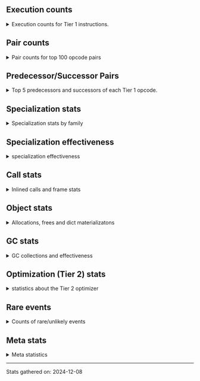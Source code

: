 ## Execution counts

<details>
<summary> Execution counts for Tier 1 instructions. </summary>


The "miss ratio" column shows the percentage of times the instruction
executed that it deoptimized. When this happens, the base unspecialized
instruction is not counted.

<table>
<thead>
<tr>
<th align="left">Name</th>
<th align="right">Base Count</th>
<th align="right">Head Count</th>
<th align="right">Change</th>
</tr>
</thead>
<tbody>
<tr>
<td align="left">FOR_ITER_GEN</td>
<td align="right">9,308,590</td>
<td align="right">83,773</td>
<td align="right">-99.1%</td>
</tr>
<tr>
<td align="left">STORE_FAST_LOAD_FAST</td>
<td align="right">9,449,217</td>
<td align="right">175,661</td>
<td align="right">-98.1%</td>
</tr>
<tr>
<td align="left">CALL_TUPLE_1</td>
<td align="right">853,424</td>
<td align="right">25,516</td>
<td align="right">-97.0%</td>
</tr>
<tr>
<td align="left">JUMP_BACKWARD</td>
<td align="right">23,576,958</td>
<td align="right">803,005</td>
<td align="right">-96.6%</td>
</tr>
<tr>
<td align="left">UNPACK_SEQUENCE_TUPLE</td>
<td align="right">1,714,764</td>
<td align="right">84,554</td>
<td align="right">-95.1%</td>
</tr>
<tr>
<td align="left">FOR_ITER_LIST</td>
<td align="right">9,978,457</td>
<td align="right">619,538</td>
<td align="right">-93.8%</td>
</tr>
<tr>
<td align="left">FOR_ITER</td>
<td align="right">1,880,886</td>
<td align="right">136,540</td>
<td align="right">-92.7%</td>
</tr>
<tr>
<td align="left">BINARY_SUBSCR</td>
<td align="right">900,893</td>
<td align="right">83,859</td>
<td align="right">-90.7%</td>
</tr>
<tr>
<td align="left">DICT_MERGE</td>
<td align="right">925,406</td>
<td align="right">114,144</td>
<td align="right">-87.7%</td>
</tr>
<tr>
<td align="left">BUILD_MAP</td>
<td align="right">1,966,731</td>
<td align="right">321,521</td>
<td align="right">-83.7%</td>
</tr>
<tr>
<td align="left">CONTAINS_OP_DICT</td>
<td align="right">1,023,455</td>
<td align="right">176,905</td>
<td align="right">-82.7%</td>
</tr>
<tr>
<td align="left">TO_BOOL</td>
<td align="right">1,071,562</td>
<td align="right">242,783</td>
<td align="right">-77.3%</td>
</tr>
<tr>
<td align="left">CALL_METHOD_DESCRIPTOR_FAST</td>
<td align="right">1,122,903</td>
<td align="right">270,515</td>
<td align="right">-75.9%</td>
</tr>
<tr>
<td align="left">GET_ITER</td>
<td align="right">2,264,994</td>
<td align="right">579,717</td>
<td align="right">-74.4%</td>
</tr>
<tr>
<td align="left">CALL_METHOD_DESCRIPTOR_O</td>
<td align="right">1,215,092</td>
<td align="right">418,878</td>
<td align="right">-65.5%</td>
</tr>
<tr>
<td align="left">POP_JUMP_IF_NOT_NONE</td>
<td align="right">2,742,395</td>
<td align="right">1,037,140</td>
<td align="right">-62.2%</td>
</tr>
<tr>
<td align="left">CALL_NON_PY_GENERAL</td>
<td align="right">7,331,725</td>
<td align="right">2,913,222</td>
<td align="right">-60.3%</td>
</tr>
<tr>
<td align="left">LOAD_ATTR_METHOD_NO_DICT</td>
<td align="right">5,890,565</td>
<td align="right">2,496,520</td>
<td align="right">-57.6%</td>
</tr>
<tr>
<td align="left">BINARY_OP_MULTIPLY_FLOAT</td>
<td align="right">139,270</td>
<td align="right">62,180</td>
<td align="right">-55.4%</td>
</tr>
<tr>
<td align="left">BINARY_SUBSCR_STR_INT</td>
<td align="right">139,270</td>
<td align="right">62,180</td>
<td align="right">-55.4%</td>
</tr>
<tr>
<td align="left">POP_JUMP_IF_NONE</td>
<td align="right">1,536,648</td>
<td align="right">695,898</td>
<td align="right">-54.7%</td>
</tr>
<tr>
<td align="left">NOP</td>
<td align="right">9,284,036</td>
<td align="right">4,208,442</td>
<td align="right">-54.7%</td>
</tr>
<tr>
<td align="left">STORE_FAST_STORE_FAST</td>
<td align="right">6,006,593</td>
<td align="right">2,738,608</td>
<td align="right">-54.4%</td>
</tr>
<tr>
<td align="left">LOAD_FAST_LOAD_FAST</td>
<td align="right">9,593,042</td>
<td align="right">4,388,792</td>
<td align="right">-54.3%</td>
</tr>
<tr>
<td align="left">BUILD_TUPLE</td>
<td align="right">4,624,593</td>
<td align="right">2,136,947</td>
<td align="right">-53.8%</td>
</tr>
<tr>
<td align="left">BINARY_OP_ADD_INT</td>
<td align="right">1,712,710</td>
<td align="right">909,643</td>
<td align="right">-46.9%</td>
</tr>
<tr>
<td align="left">POP_TOP</td>
<td align="right">21,704,475</td>
<td align="right">11,651,449</td>
<td align="right">-46.3%</td>
</tr>
<tr>
<td align="left">UNPACK_SEQUENCE_TWO_TUPLE</td>
<td align="right">1,821,942</td>
<td align="right">996,173</td>
<td align="right">-45.3%</td>
</tr>
<tr>
<td align="left">COMPARE_OP_STR</td>
<td align="right">1,846,752</td>
<td align="right">1,014,931</td>
<td align="right">-45.0%</td>
</tr>
<tr>
<td align="left">CALL_BUILTIN_O</td>
<td align="right">174,610</td>
<td align="right">97,504</td>
<td align="right">-44.2%</td>
</tr>
<tr>
<td align="left">SWAP</td>
<td align="right">5,725,311</td>
<td align="right">3,206,614</td>
<td align="right">-44.0%</td>
</tr>
<tr>
<td align="left">POP_JUMP_IF_TRUE</td>
<td align="right">2,038,119</td>
<td align="right">1,176,838</td>
<td align="right">-42.3%</td>
</tr>
<tr>
<td align="left">LOAD_ATTR_MODULE</td>
<td align="right">2,221,483</td>
<td align="right">1,311,389</td>
<td align="right">-41.0%</td>
</tr>
<tr>
<td align="left">PUSH_NULL</td>
<td align="right">8,803,449</td>
<td align="right">5,324,993</td>
<td align="right">-39.5%</td>
</tr>
<tr>
<td align="left">RESUME_CHECK</td>
<td align="right">30,788,006</td>
<td align="right">18,639,971</td>
<td align="right">-39.5%</td>
</tr>
<tr>
<td align="left">LOAD_SPECIAL</td>
<td align="right">4,261,980</td>
<td align="right">2,595,356</td>
<td align="right">-39.1%</td>
</tr>
<tr>
<td align="left">LOAD_ATTR_INSTANCE_VALUE</td>
<td align="right">22,060,571</td>
<td align="right">13,615,872</td>
<td align="right">-38.3%</td>
</tr>
<tr>
<td align="left">LIST_APPEND</td>
<td align="right">231,240</td>
<td align="right">143,569</td>
<td align="right">-37.9%</td>
</tr>
<tr>
<td align="left">CALL_PY_EXACT_ARGS</td>
<td align="right">6,133,762</td>
<td align="right">4,210,385</td>
<td align="right">-31.4%</td>
</tr>
<tr>
<td align="left">LOAD_FAST</td>
<td align="right">67,188,699</td>
<td align="right">47,358,888</td>
<td align="right">-29.5%</td>
</tr>
<tr>
<td align="left">LOAD_ATTR_METHOD_WITH_VALUES</td>
<td align="right">3,487,626</td>
<td align="right">2,474,177</td>
<td align="right">-29.1%</td>
</tr>
<tr>
<td align="left">LOAD_SMALL_INT</td>
<td align="right">3,110,574</td>
<td align="right">2,237,532</td>
<td align="right">-28.1%</td>
</tr>
<tr>
<td align="left">STORE_ATTR_INSTANCE_VALUE</td>
<td align="right">3,261,509</td>
<td align="right">2,386,616</td>
<td align="right">-26.8%</td>
</tr>
<tr>
<td align="left">LOAD_GLOBAL_MODULE</td>
<td align="right">8,250,254</td>
<td align="right">6,156,856</td>
<td align="right">-25.4%</td>
</tr>
<tr>
<td align="left">CALL_ISINSTANCE</td>
<td align="right">223,321</td>
<td align="right">168,927</td>
<td align="right">-24.4%</td>
</tr>
<tr>
<td align="left">LOAD_GLOBAL_BUILTIN</td>
<td align="right">4,540,658</td>
<td align="right">3,507,684</td>
<td align="right">-22.7%</td>
</tr>
<tr>
<td align="left">TO_BOOL_INT</td>
<td align="right">820,109</td>
<td align="right">634,885</td>
<td align="right">-22.6%</td>
</tr>
<tr>
<td align="left">POP_JUMP_IF_FALSE</td>
<td align="right">8,912,705</td>
<td align="right">6,921,594</td>
<td align="right">-22.3%</td>
</tr>
<tr>
<td align="left">UNARY_INVERT</td>
<td align="right">283,792</td>
<td align="right">223,395</td>
<td align="right">-21.3%</td>
</tr>
<tr>
<td align="left">LOAD_SUPER_ATTR_METHOD</td>
<td align="right">324,861</td>
<td align="right">256,172</td>
<td align="right">-21.1%</td>
</tr>
<tr>
<td align="left">STORE_FAST</td>
<td align="right">25,782,620</td>
<td align="right">20,524,387</td>
<td align="right">-20.4%</td>
</tr>
<tr>
<td align="left">JUMP_BACKWARD_NO_INTERRUPT</td>
<td align="right">14,022</td>
<td align="right">16,805</td>
<td align="right">19.8%</td>
</tr>
<tr>
<td align="left">BINARY_OP</td>
<td align="right">1,250,061</td>
<td align="right">1,021,847</td>
<td align="right">-18.3%</td>
</tr>
<tr>
<td align="left">COPY_FREE_VARS</td>
<td align="right">381,144</td>
<td align="right">312,342</td>
<td align="right">-18.1%</td>
</tr>
<tr>
<td align="left">COPY</td>
<td align="right">9,521,159</td>
<td align="right">7,808,076</td>
<td align="right">-18.0%</td>
</tr>
<tr>
<td align="left">BINARY_OP_SUBTRACT_FLOAT</td>
<td align="right">67,613</td>
<td align="right">56,317</td>
<td align="right">-16.7%</td>
</tr>
<tr>
<td align="left">LOAD_DEREF</td>
<td align="right">456,725</td>
<td align="right">387,918</td>
<td align="right">-15.1%</td>
</tr>
<tr>
<td align="left">LIST_EXTEND</td>
<td align="right">56,010</td>
<td align="right">48,446</td>
<td align="right">-13.5%</td>
</tr>
<tr>
<td align="left">TO_BOOL_LIST</td>
<td align="right">176,714</td>
<td align="right">154,878</td>
<td align="right">-12.4%</td>
</tr>
<tr>
<td align="left">LOAD_ATTR_NONDESCRIPTOR_WITH_VALUES</td>
<td align="right">335,998</td>
<td align="right">294,727</td>
<td align="right">-12.3%</td>
</tr>
<tr>
<td align="left">BINARY_OP_ADD_FLOAT</td>
<td align="right">85,448</td>
<td align="right">75,968</td>
<td align="right">-11.1%</td>
</tr>
<tr>
<td align="left">BINARY_SUBSCR_LIST_INT</td>
<td align="right">72,644</td>
<td align="right">65,080</td>
<td align="right">-10.4%</td>
</tr>
<tr>
<td align="left">JUMP_FORWARD</td>
<td align="right">429,393</td>
<td align="right">385,425</td>
<td align="right">-10.2%</td>
</tr>
<tr>
<td align="left">BUILD_LIST</td>
<td align="right">356,705</td>
<td align="right">321,273</td>
<td align="right">-9.9%</td>
</tr>
<tr>
<td align="left">CHECK_EXC_MATCH</td>
<td align="right">30,803</td>
<td align="right">33,585</td>
<td align="right">9.0%</td>
</tr>
<tr>
<td align="left">COMPARE_OP</td>
<td align="right">142,101</td>
<td align="right">131,318</td>
<td align="right">-7.6%</td>
</tr>
<tr>
<td align="left">POP_EXCEPT</td>
<td align="right">39,250</td>
<td align="right">42,031</td>
<td align="right">7.1%</td>
</tr>
<tr>
<td align="left">PUSH_EXC_INFO</td>
<td align="right">39,250</td>
<td align="right">42,031</td>
<td align="right">7.1%</td>
</tr>
<tr>
<td align="left">FOR_ITER_RANGE</td>
<td align="right">160,501</td>
<td align="right">149,149</td>
<td align="right">-7.1%</td>
</tr>
<tr>
<td align="left">LOAD_ATTR_PROPERTY</td>
<td align="right">216,448</td>
<td align="right">201,301</td>
<td align="right">-7.0%</td>
</tr>
<tr>
<td align="left">LOAD_CONST_IMMORTAL</td>
<td align="right">14,655,710</td>
<td align="right">13,664,494</td>
<td align="right">-6.8%</td>
</tr>
<tr>
<td align="left">LOAD_FAST_AND_CLEAR</td>
<td align="right">150,540</td>
<td align="right">140,727</td>
<td align="right">-6.5%</td>
</tr>
<tr>
<td align="left">IMPORT_FROM</td>
<td align="right">118,136</td>
<td align="right">110,584</td>
<td align="right">-6.4%</td>
</tr>
<tr>
<td align="left">IMPORT_NAME</td>
<td align="right">118,715</td>
<td align="right">111,159</td>
<td align="right">-6.4%</td>
</tr>
<tr>
<td align="left">CALL_KW_PY</td>
<td align="right">88,411</td>
<td align="right">84,613</td>
<td align="right">-4.3%</td>
</tr>
<tr>
<td align="left">CALL_LIST_APPEND</td>
<td align="right">70,528</td>
<td align="right">67,505</td>
<td align="right">-4.3%</td>
</tr>
<tr>
<td align="left">LOAD_ATTR</td>
<td align="right">3,645,294</td>
<td align="right">3,490,331</td>
<td align="right">-4.3%</td>
</tr>
<tr>
<td align="left">UNARY_NOT</td>
<td align="right">77,518</td>
<td align="right">74,507</td>
<td align="right">-3.9%</td>
</tr>
<tr>
<td align="left">TO_BOOL_BOOL</td>
<td align="right">2,783,123</td>
<td align="right">2,693,997</td>
<td align="right">-3.2%</td>
</tr>
<tr>
<td align="left">CALL_BOUND_METHOD_GENERAL</td>
<td align="right">99,652</td>
<td align="right">96,527</td>
<td align="right">-3.1%</td>
</tr>
<tr>
<td align="left">STORE_SUBSCR_DICT</td>
<td align="right">1,144,970</td>
<td align="right">1,109,827</td>
<td align="right">-3.1%</td>
</tr>
<tr>
<td align="left">CALL_PY_GENERAL</td>
<td align="right">2,768,379</td>
<td align="right">2,690,534</td>
<td align="right">-2.8%</td>
</tr>
<tr>
<td align="left">RESUME</td>
<td align="right">438</td>
<td align="right">447</td>
<td align="right">2.1%</td>
</tr>
<tr>
<td align="left">CALL_BUILTIN_CLASS</td>
<td align="right">1,091,756</td>
<td align="right">1,070,608</td>
<td align="right">-1.9%</td>
</tr>
<tr>
<td align="left">BINARY_OP_SUBTRACT_INT</td>
<td align="right">207,733</td>
<td align="right">211,704</td>
<td align="right">1.9%</td>
</tr>
<tr>
<td align="left">TO_BOOL_ALWAYS_TRUE</td>
<td align="right">747</td>
<td align="right">761</td>
<td align="right">1.9%</td>
</tr>
<tr>
<td align="left">RETURN_VALUE</td>
<td align="right">20,753,928</td>
<td align="right">20,383,816</td>
<td align="right">-1.8%</td>
</tr>
<tr>
<td align="left">COMPARE_OP_INT</td>
<td align="right">2,676,115</td>
<td align="right">2,631,715</td>
<td align="right">-1.7%</td>
</tr>
<tr>
<td align="left">LOAD_ATTR_METHOD_LAZY_DICT</td>
<td align="right">191,717</td>
<td align="right">194,258</td>
<td align="right">1.3%</td>
</tr>
<tr>
<td align="left">CALL</td>
<td align="right">3,127</td>
<td align="right">3,167</td>
<td align="right">1.3%</td>
</tr>
<tr>
<td align="left">LOAD_GLOBAL</td>
<td align="right">1,680</td>
<td align="right">1,701</td>
<td align="right">1.2%</td>
</tr>
<tr>
<td align="left">CALL_BUILTIN_FAST</td>
<td align="right">724,804</td>
<td align="right">715,897</td>
<td align="right">-1.2%</td>
</tr>
<tr>
<td align="left">LOAD_FAST_CHECK</td>
<td align="right">936,733</td>
<td align="right">926,103</td>
<td align="right">-1.1%</td>
</tr>
<tr>
<td align="left">LOAD_CONST</td>
<td align="right">1,024,388</td>
<td align="right">1,013,256</td>
<td align="right">-1.1%</td>
</tr>
<tr>
<td align="left">CALL_LEN</td>
<td align="right">342,153</td>
<td align="right">339,394</td>
<td align="right">-0.8%</td>
</tr>
<tr>
<td align="left">DELETE_FAST</td>
<td align="right">256</td>
<td align="right">254</td>
<td align="right">-0.8%</td>
</tr>
<tr>
<td align="left">EXTENDED_ARG</td>
<td align="right">257</td>
<td align="right">255</td>
<td align="right">-0.8%</td>
</tr>
<tr>
<td align="left">CALL_TYPE_1</td>
<td align="right">282</td>
<td align="right">280</td>
<td align="right">-0.7%</td>
</tr>
<tr>
<td align="left">CONTAINS_OP</td>
<td align="right">579</td>
<td align="right">575</td>
<td align="right">-0.7%</td>
</tr>
<tr>
<td align="left">CONTAINS_OP_SET</td>
<td align="right">671</td>
<td align="right">667</td>
<td align="right">-0.6%</td>
</tr>
<tr>
<td align="left">INTERPRETER_EXIT</td>
<td align="right">11,145,516</td>
<td align="right">11,083,206</td>
<td align="right">-0.6%</td>
</tr>
<tr>
<td align="left">BINARY_OP_ADD_UNICODE</td>
<td align="right">778</td>
<td align="right">774</td>
<td align="right">-0.5%</td>
</tr>
<tr>
<td align="left">CALL_BOUND_METHOD_EXACT_ARGS</td>
<td align="right">70,135</td>
<td align="right">69,913</td>
<td align="right">-0.3%</td>
</tr>
<tr>
<td align="left">CALL_METHOD_DESCRIPTOR_NOARGS</td>
<td align="right">1,313,830</td>
<td align="right">1,309,812</td>
<td align="right">-0.3%</td>
</tr>
<tr>
<td align="left">LOAD_SUPER_ATTR_ATTR</td>
<td align="right">47,608</td>
<td align="right">47,496</td>
<td align="right">-0.2%</td>
</tr>
<tr>
<td align="left">LOAD_ATTR_SLOT</td>
<td align="right">20,270</td>
<td align="right">20,244</td>
<td align="right">-0.1%</td>
</tr>
<tr>
<td align="left">STORE_ATTR_SLOT</td>
<td align="right">19,726</td>
<td align="right">19,702</td>
<td align="right">-0.1%</td>
</tr>
<tr>
<td align="left">CALL_BUILTIN_FAST_WITH_KEYWORDS</td>
<td align="right">1,855,357</td>
<td align="right">1,857,330</td>
<td align="right">0.1%</td>
</tr>
<tr>
<td align="left">STORE_ATTR</td>
<td align="right">160,617</td>
<td align="right">160,478</td>
<td align="right">-0.1%</td>
</tr>
<tr>
<td align="left">BINARY_SLICE</td>
<td align="right">27,711</td>
<td align="right">27,690</td>
<td align="right">-0.1%</td>
</tr>
<tr>
<td align="left">BINARY_SUBSCR_TUPLE_INT</td>
<td align="right">87,792</td>
<td align="right">87,758</td>
<td align="right">-0.0%</td>
</tr>
<tr>
<td align="left">CONVERT_VALUE</td>
<td align="right">34,812</td>
<td align="right">34,800</td>
<td align="right">-0.0%</td>
</tr>
<tr>
<td align="left">FOR_ITER_TUPLE</td>
<td align="right">35,138</td>
<td align="right">35,128</td>
<td align="right">-0.0%</td>
</tr>
<tr>
<td align="left">TO_BOOL_STR</td>
<td align="right">43,442</td>
<td align="right">43,431</td>
<td align="right">-0.0%</td>
</tr>
<tr>
<td align="left">CALL_KW_NON_PY</td>
<td align="right">154,744</td>
<td align="right">154,705</td>
<td align="right">-0.0%</td>
</tr>
<tr>
<td align="left">CALL_METHOD_DESCRIPTOR_FAST_WITH_KEYWORDS</td>
<td align="right">102,896</td>
<td align="right">102,872</td>
<td align="right">-0.0%</td>
</tr>
<tr>
<td align="left">LOAD_ATTR_CLASS</td>
<td align="right">76,916</td>
<td align="right">76,900</td>
<td align="right">-0.0%</td>
</tr>
<tr>
<td align="left">EXIT_INIT_CHECK</td>
<td align="right">111,159</td>
<td align="right">111,136</td>
<td align="right">-0.0%</td>
</tr>
<tr>
<td align="left">CALL_ALLOC_AND_ENTER_INIT</td>
<td align="right">111,163</td>
<td align="right">111,140</td>
<td align="right">-0.0%</td>
</tr>
<tr>
<td align="left">FORMAT_SIMPLE</td>
<td align="right">76,809</td>
<td align="right">76,794</td>
<td align="right">-0.0%</td>
</tr>
<tr>
<td align="left">RETURN_GENERATOR</td>
<td align="right">25,639</td>
<td align="right">25,634</td>
<td align="right">-0.0%</td>
</tr>
<tr>
<td align="left">IS_OP</td>
<td align="right">67,916</td>
<td align="right">67,929</td>
<td align="right">0.0%</td>
</tr>
<tr>
<td align="left">BUILD_STRING</td>
<td align="right">59,393</td>
<td align="right">59,384</td>
<td align="right">-0.0%</td>
</tr>
<tr>
<td align="left">MAKE_FUNCTION</td>
<td align="right">85,276</td>
<td align="right">85,264</td>
<td align="right">-0.0%</td>
</tr>
<tr>
<td align="left">STORE_SUBSCR</td>
<td align="right">42,725</td>
<td align="right">42,719</td>
<td align="right">-0.0%</td>
</tr>
<tr>
<td align="left">BINARY_SUBSCR_DICT</td>
<td align="right">169,333</td>
<td align="right">169,311</td>
<td align="right">-0.0%</td>
</tr>
<tr>
<td align="left">YIELD_VALUE</td>
<td align="right">10,137,210</td>
<td align="right">10,136,008</td>
<td align="right">-0.0%</td>
</tr>
<tr>
<td align="left">END_FOR</td>
<td align="right">16,894</td>
<td align="right">16,892</td>
<td align="right">-0.0%</td>
</tr>
<tr>
<td align="left">WITH_EXCEPT_START</td>
<td align="right">8,447</td>
<td align="right">8,446</td>
<td align="right">-0.0%</td>
</tr>
<tr>
<td align="left">RERAISE</td>
<td align="right">25,344</td>
<td align="right">25,341</td>
<td align="right">-0.0%</td>
</tr>
<tr>
<td align="left">RAISE_VARARGS</td>
<td align="right">8,451</td>
<td align="right">8,450</td>
<td align="right">-0.0%</td>
</tr>
<tr>
<td align="left">CALL_STR_1</td>
<td align="right">16,939</td>
<td align="right">16,937</td>
<td align="right">-0.0%</td>
</tr>
<tr>
<td align="left">CALL_FUNCTION_EX</td>
<td align="right">3,636,897</td>
<td align="right">3,637,324</td>
<td align="right">0.0%</td>
</tr>
<tr>
<td align="left">TO_BOOL_NONE</td>
<td align="right">382,066</td>
<td align="right">382,032</td>
<td align="right">-0.0%</td>
</tr>
<tr>
<td align="left">DELETE_SUBSCR</td>
<td align="right">135,169</td>
<td align="right">135,157</td>
<td align="right">-0.0%</td>
</tr>
<tr>
<td align="left">BINARY_OP_INPLACE_ADD_UNICODE</td>
<td align="right">41,980</td>
<td align="right">41,977</td>
<td align="right">-0.0%</td>
</tr>
<tr>
<td align="left">STORE_DEREF</td>
<td align="right">210,072</td>
<td align="right">210,057</td>
<td align="right">-0.0%</td>
</tr>
<tr>
<td align="left">MAKE_CELL</td>
<td align="right">210,104</td>
<td align="right">210,089</td>
<td align="right">-0.0%</td>
</tr>
<tr>
<td align="left">DELETE_ATTR</td>
<td align="right">126,699</td>
<td align="right">126,690</td>
<td align="right">-0.0%</td>
</tr>
<tr>
<td align="left">SET_FUNCTION_ATTRIBUTE</td>
<td align="right">58,877</td>
<td align="right">58,874</td>
<td align="right">-0.0%</td>
</tr>
<tr>
<td align="left">STORE_NAME</td>
<td align="right">806</td>
<td align="right">806</td>
<td align="right">0.0%</td>
</tr>
<tr>
<td align="left">LOAD_NAME</td>
<td align="right">267</td>
<td align="right">267</td>
<td align="right">0.0%</td>
</tr>
<tr>
<td align="left">UNPACK_SEQUENCE</td>
<td align="right">109</td>
<td align="right">109</td>
<td align="right">0.0%</td>
</tr>
<tr>
<td align="left">CALL_KW</td>
<td align="right">83</td>
<td align="right">83</td>
<td align="right">0.0%</td>
</tr>
<tr>
<td align="left">LOAD_BUILD_CLASS</td>
<td align="right">42</td>
<td align="right">42</td>
<td align="right">0.0%</td>
</tr>
<tr>
<td align="left">LOAD_LOCALS</td>
<td align="right">38</td>
<td align="right">38</td>
<td align="right">0.0%</td>
</tr>
<tr>
<td align="left">COMPARE_OP_FLOAT</td>
<td align="right">29</td>
<td align="right">29</td>
<td align="right">0.0%</td>
</tr>
<tr>
<td align="left">LOAD_SUPER_ATTR</td>
<td align="right">28</td>
<td align="right">28</td>
<td align="right">0.0%</td>
</tr>
<tr>
<td align="left">CALL_INTRINSIC_1</td>
<td align="right">16</td>
<td align="right">16</td>
<td align="right">0.0%</td>
</tr>
<tr>
<td align="left">LOAD_ATTR_CLASS_WITH_METACLASS_CHECK</td>
<td align="right">12</td>
<td align="right">12</td>
<td align="right">0.0%</td>
</tr>
<tr>
<td align="left">DELETE_NAME</td>
<td align="right">6</td>
<td align="right">6</td>
<td align="right">0.0%</td>
</tr>
<tr>
<td align="left">STORE_GLOBAL</td>
<td align="right">4</td>
<td align="right">4</td>
<td align="right">0.0%</td>
</tr>
<tr>
<td align="left">BINARY_SUBSCR_GETITEM</td>
<td align="right">3</td>
<td align="right">3</td>
<td align="right">0.0%</td>
</tr>
<tr>
<td align="left">BUILD_SET</td>
<td align="right">2</td>
<td align="right">2</td>
<td align="right">0.0%</td>
</tr>
<tr>
<td align="left">MAP_ADD</td>
<td align="right">1</td>
<td align="right">1</td>
<td align="right">0.0%</td>
</tr>
<tr>
<td align="left">ENTER_EXECUTOR</td>
<td align="right"></td>
<td align="right">12,817,544</td>
<td align="right"></td>
</tr>
</tbody>
</table>


</details>

## Pair counts

<details>
<summary> Pair counts for top 100 opcode pairs </summary>


Pairs of specialized operations that deoptimize and are then followed by
the corresponding unspecialized instruction are not counted as pairs.

Not included in comparative output.


</details>

## Predecessor/Successor Pairs

<details>
<summary> Top 5 predecessors and successors of each Tier 1 opcode. </summary>


This does not include the unspecialized instructions that occur after a
specialized instruction deoptimizes.

Not included in comparative output.


</details>

## Specialization stats

<details>
<summary> Specialization stats by family </summary>

### BINARY_OP

<details>
<summary> specialization stats for BINARY_OP family </summary>

<table>
<thead>
<tr>
<th align="left">Kind</th>
<th align="right">Base Count</th>
<th align="right">Base Ratio</th>
<th align="right">Head Count</th>
<th align="right">Head Ratio</th>
<th align="right">Change</th>
</tr>
</thead>
<tbody>
<tr>
<td align="left">
hit
<details>
<summary>ⓘ</summary>

Specialized instructions that complete.
</details>
</td>
<td align="right">2,220,495</td>
<td align="right">63.3%</td>
<td align="right">1,330,325</td>
<td align="right">55.9%</td>
<td align="right">-40.1%</td>
</tr>
<tr>
<td align="left">
miss
<details>
<summary>ⓘ</summary>

Specialized instructions that deopt.
</details>
</td>
<td align="right">35,037</td>
<td align="right">1.0%</td>
<td align="right">28,238</td>
<td align="right">1.2%</td>
<td align="right">-19.4%</td>
</tr>
<tr>
<td align="left">
deferred
<details>
<summary>ⓘ</summary>

Lists the number of "deferred" (i.e. not specialized) instructions executed.
</details>
</td>
<td align="right">1,246,548</td>
<td align="right">35.6%</td>
<td align="right">1,018,756</td>
<td align="right">42.8%</td>
<td align="right">-18.3%</td>
</tr>
</tbody>
</table>

<table>
<thead>
<tr>
<th align="left">Success</th>
<th align="right">Base Count</th>
<th align="right">Base Ratio</th>
<th align="right">Head Count</th>
<th align="right">Head Ratio</th>
<th align="right">Change</th>
</tr>
</thead>
<tbody>
<tr>
<td align="left">Success</td>
<td align="right">739</td>
<td align="right">17.7%</td>
<td align="right">614</td>
<td align="right">16.9%</td>
<td align="right">-16.9%</td>
</tr>
<tr>
<td align="left">Failure</td>
<td align="right">3,435</td>
<td align="right">82.3%</td>
<td align="right">3,011</td>
<td align="right">83.1%</td>
<td align="right">-12.3%</td>
</tr>
</tbody>
</table>

<table>
<thead>
<tr>
<th align="left">Failure kind</th>
<th align="right">Base Count</th>
<th align="right">Base Ratio</th>
<th align="right">Head Count</th>
<th align="right">Head Ratio</th>
<th align="right">Change</th>
</tr>
</thead>
<tbody>
<tr>
<td align="left">add different types</td>
<td align="right">1,984</td>
<td align="right">57.8%</td>
<td align="right">1,616</td>
<td align="right">53.7%</td>
<td align="right">-18.5%</td>
</tr>
<tr>
<td align="left">or</td>
<td align="right">311</td>
<td align="right">9.1%</td>
<td align="right">288</td>
<td align="right">9.6%</td>
<td align="right">-7.4%</td>
</tr>
<tr>
<td align="left">and int</td>
<td align="right">600</td>
<td align="right">17.5%</td>
<td align="right">568</td>
<td align="right">18.9%</td>
<td align="right">-5.3%</td>
</tr>
<tr>
<td align="left">remainder</td>
<td align="right">353</td>
<td align="right">10.3%</td>
<td align="right">352</td>
<td align="right">11.7%</td>
<td align="right">-0.3%</td>
</tr>
<tr>
<td align="left">add other</td>
<td align="right">173</td>
<td align="right">5.0%</td>
<td align="right">173</td>
<td align="right">5.7%</td>
<td align="right">0.0%</td>
</tr>
<tr>
<td align="left">xor</td>
<td align="right">14</td>
<td align="right">0.4%</td>
<td align="right">14</td>
<td align="right">0.5%</td>
<td align="right">0.0%</td>
</tr>
</tbody>
</table>


</details>

### BINARY_SLICE

<details>
<summary> specialization stats for BINARY_SLICE family </summary>

<table>
<thead>
<tr>
<th align="left">Kind</th>
<th align="right">Base Count</th>
<th align="right">Base Ratio</th>
<th align="right">Head Count</th>
<th align="right">Head Ratio</th>
<th align="right">Change</th>
</tr>
</thead>
<tbody>
<tr>
<td align="left">
deferred
<details>
<summary>ⓘ</summary>

Lists the number of "deferred" (i.e. not specialized) instructions executed.
</details>
</td>
<td align="right">27,711</td>
<td align="right">100.0%</td>
<td align="right">27,690</td>
<td align="right">100.0%</td>
<td align="right">-0.1%</td>
</tr>
</tbody>
</table>


</details>

### BINARY_SUBSCR

<details>
<summary> specialization stats for BINARY_SUBSCR family </summary>

<table>
<thead>
<tr>
<th align="left">Kind</th>
<th align="right">Base Count</th>
<th align="right">Base Ratio</th>
<th align="right">Head Count</th>
<th align="right">Head Ratio</th>
<th align="right">Change</th>
</tr>
</thead>
<tbody>
<tr>
<td align="left">
deferred
<details>
<summary>ⓘ</summary>

Lists the number of "deferred" (i.e. not specialized) instructions executed.
</details>
</td>
<td align="right">900,489</td>
<td align="right">65.7%</td>
<td align="right">83,645</td>
<td align="right">17.9%</td>
<td align="right">-90.7%</td>
</tr>
<tr>
<td align="left">
hit
<details>
<summary>ⓘ</summary>

Specialized instructions that complete.
</details>
</td>
<td align="right">469,042</td>
<td align="right">34.2%</td>
<td align="right">384,332</td>
<td align="right">82.1%</td>
<td align="right">-18.1%</td>
</tr>
</tbody>
</table>

<table>
<thead>
<tr>
<th align="left">Success</th>
<th align="right">Base Count</th>
<th align="right">Base Ratio</th>
<th align="right">Head Count</th>
<th align="right">Head Ratio</th>
<th align="right">Change</th>
</tr>
</thead>
<tbody>
<tr>
<td align="left">Failure</td>
<td align="right">346</td>
<td align="right">85.6%</td>
<td align="right">156</td>
<td align="right">72.9%</td>
<td align="right">-54.9%</td>
</tr>
<tr>
<td align="left">Success</td>
<td align="right">58</td>
<td align="right">14.4%</td>
<td align="right">58</td>
<td align="right">27.1%</td>
<td align="right">0.0%</td>
</tr>
</tbody>
</table>

<table>
<thead>
<tr>
<th align="left">Failure kind</th>
<th align="right">Base Count</th>
<th align="right">Base Ratio</th>
<th align="right">Head Count</th>
<th align="right">Head Ratio</th>
<th align="right">Change</th>
</tr>
</thead>
<tbody>
<tr>
<td align="left">buffer int</td>
<td align="right">345</td>
<td align="right">99.7%</td>
<td align="right">155</td>
<td align="right">99.4%</td>
<td align="right">-55.1%</td>
</tr>
<tr>
<td align="left">list slice</td>
<td align="right">1</td>
<td align="right">0.3%</td>
<td align="right">1</td>
<td align="right">0.6%</td>
<td align="right">0.0%</td>
</tr>
</tbody>
</table>


</details>

### CALL

<details>
<summary> specialization stats for CALL family </summary>

<table>
<thead>
<tr>
<th align="left">Kind</th>
<th align="right">Base Count</th>
<th align="right">Base Ratio</th>
<th align="right">Head Count</th>
<th align="right">Head Ratio</th>
<th align="right">Change</th>
</tr>
</thead>
<tbody>
<tr>
<td align="left">
hit
<details>
<summary>ⓘ</summary>

Specialized instructions that complete.
</details>
</td>
<td align="right">15,491,655</td>
<td align="right">100.0%</td>
<td align="right">10,921,901</td>
<td align="right">100.0%</td>
<td align="right">-29.5%</td>
</tr>
<tr>
<td align="left">
deferred
<details>
<summary>ⓘ</summary>

Lists the number of "deferred" (i.e. not specialized) instructions executed.
</details>
</td>
<td align="right">1,599</td>
<td align="right">0.0%</td>
<td align="right">1,629</td>
<td align="right">0.0%</td>
<td align="right">1.9%</td>
</tr>
<tr>
<td align="left">
miss
<details>
<summary>ⓘ</summary>

Specialized instructions that deopt.
</details>
</td>
<td align="right">1,435</td>
<td align="right">0.0%</td>
<td align="right">1,425</td>
<td align="right">0.0%</td>
<td align="right">-0.7%</td>
</tr>
</tbody>
</table>

<table>
<thead>
<tr>
<th align="left">Success</th>
<th align="right">Base Count</th>
<th align="right">Base Ratio</th>
<th align="right">Head Count</th>
<th align="right">Head Ratio</th>
<th align="right">Change</th>
</tr>
</thead>
<tbody>
<tr>
<td align="left">Success</td>
<td align="right">1,525</td>
<td align="right">97.2%</td>
<td align="right">1,535</td>
<td align="right">97.2%</td>
<td align="right">0.7%</td>
</tr>
<tr>
<td align="left">Failure</td>
<td align="right">44</td>
<td align="right">2.8%</td>
<td align="right">44</td>
<td align="right">2.8%</td>
<td align="right">0.0%</td>
</tr>
</tbody>
</table>

<table>
<thead>
<tr>
<th align="left">Failure kind</th>
<th align="right">Base Count</th>
<th align="right">Base Ratio</th>
<th align="right">Head Count</th>
<th align="right">Head Ratio</th>
<th align="right">Change</th>
</tr>
</thead>
<tbody>
<tr>
<td align="left">out of versions</td>
<td align="right">44</td>
<td align="right">100.0%</td>
<td align="right">44</td>
<td align="right">100.0%</td>
<td align="right">0.0%</td>
</tr>
<tr>
<td align="left">init not inline values</td>
<td align="right">44</td>
<td align="right">100.0%</td>
<td align="right">44</td>
<td align="right">100.0%</td>
<td align="right">0.0%</td>
</tr>
</tbody>
</table>


</details>

### CALL_KW

<details>
<summary> specialization stats for CALL_KW family </summary>

<table>
<thead>
<tr>
<th align="left">Kind</th>
<th align="right">Base Count</th>
<th align="right">Base Ratio</th>
<th align="right">Head Count</th>
<th align="right">Head Ratio</th>
<th align="right">Change</th>
</tr>
</thead>
<tbody>
<tr>
<td align="left">
deferred
<details>
<summary>ⓘ</summary>

Lists the number of "deferred" (i.e. not specialized) instructions executed.
</details>
</td>
<td align="right">43</td>
<td align="right">51.8%</td>
<td align="right">43</td>
<td align="right">51.8%</td>
<td align="right">0.0%</td>
</tr>
</tbody>
</table>


</details>

### COMPARE_OP

<details>
<summary> specialization stats for COMPARE_OP family </summary>

<table>
<thead>
<tr>
<th align="left">Kind</th>
<th align="right">Base Count</th>
<th align="right">Base Ratio</th>
<th align="right">Head Count</th>
<th align="right">Head Ratio</th>
<th align="right">Change</th>
</tr>
</thead>
<tbody>
<tr>
<td align="left">
hit
<details>
<summary>ⓘ</summary>

Specialized instructions that complete.
</details>
</td>
<td align="right">4,494,538</td>
<td align="right">96.3%</td>
<td align="right">3,622,075</td>
<td align="right">95.9%</td>
<td align="right">-19.4%</td>
</tr>
<tr>
<td align="left">
miss
<details>
<summary>ⓘ</summary>

Specialized instructions that deopt.
</details>
</td>
<td align="right">28,358</td>
<td align="right">0.6%</td>
<td align="right">24,600</td>
<td align="right">0.7%</td>
<td align="right">-13.3%</td>
</tr>
<tr>
<td align="left">
deferred
<details>
<summary>ⓘ</summary>

Lists the number of "deferred" (i.e. not specialized) instructions executed.
</details>
</td>
<td align="right">141,046</td>
<td align="right">3.0%</td>
<td align="right">130,336</td>
<td align="right">3.4%</td>
<td align="right">-7.6%</td>
</tr>
</tbody>
</table>

<table>
<thead>
<tr>
<th align="left">Success</th>
<th align="right">Base Count</th>
<th align="right">Base Ratio</th>
<th align="right">Head Count</th>
<th align="right">Head Ratio</th>
<th align="right">Change</th>
</tr>
</thead>
<tbody>
<tr>
<td align="left">Success</td>
<td align="right">670</td>
<td align="right">42.4%</td>
<td align="right">598</td>
<td align="right">41.6%</td>
<td align="right">-10.7%</td>
</tr>
<tr>
<td align="left">Failure</td>
<td align="right">912</td>
<td align="right">57.6%</td>
<td align="right">838</td>
<td align="right">58.4%</td>
<td align="right">-8.1%</td>
</tr>
</tbody>
</table>

<table>
<thead>
<tr>
<th align="left">Failure kind</th>
<th align="right">Base Count</th>
<th align="right">Base Ratio</th>
<th align="right">Head Count</th>
<th align="right">Head Ratio</th>
<th align="right">Change</th>
</tr>
</thead>
<tbody>
<tr>
<td align="left">float long</td>
<td align="right">523</td>
<td align="right">57.3%</td>
<td align="right">450</td>
<td align="right">53.7%</td>
<td align="right">-14.0%</td>
</tr>
<tr>
<td align="left">different types</td>
<td align="right">204</td>
<td align="right">22.4%</td>
<td align="right">203</td>
<td align="right">24.2%</td>
<td align="right">-0.5%</td>
</tr>
<tr>
<td align="left">big int</td>
<td align="right">98</td>
<td align="right">10.7%</td>
<td align="right">98</td>
<td align="right">11.7%</td>
<td align="right">0.0%</td>
</tr>
<tr>
<td align="left">bytes</td>
<td align="right">86</td>
<td align="right">9.4%</td>
<td align="right">86</td>
<td align="right">10.3%</td>
<td align="right">0.0%</td>
</tr>
<tr>
<td align="left">list</td>
<td align="right">1</td>
<td align="right">0.1%</td>
<td align="right">1</td>
<td align="right">0.1%</td>
<td align="right">0.0%</td>
</tr>
</tbody>
</table>


</details>

### CONTAINS_OP

<details>
<summary> specialization stats for CONTAINS_OP family </summary>

<table>
<thead>
<tr>
<th align="left">Kind</th>
<th align="right">Base Count</th>
<th align="right">Base Ratio</th>
<th align="right">Head Count</th>
<th align="right">Head Ratio</th>
<th align="right">Change</th>
</tr>
</thead>
<tbody>
<tr>
<td align="left">
hit
<details>
<summary>ⓘ</summary>

Specialized instructions that complete.
</details>
</td>
<td align="right">1,024,126</td>
<td align="right">99.9%</td>
<td align="right">177,572</td>
<td align="right">99.7%</td>
<td align="right">-82.7%</td>
</tr>
<tr>
<td align="left">
deferred
<details>
<summary>ⓘ</summary>

Lists the number of "deferred" (i.e. not specialized) instructions executed.
</details>
</td>
<td align="right">526</td>
<td align="right">0.1%</td>
<td align="right">522</td>
<td align="right">0.3%</td>
<td align="right">-0.8%</td>
</tr>
</tbody>
</table>

<table>
<thead>
<tr>
<th align="left">Success</th>
<th align="right">Base Count</th>
<th align="right">Base Ratio</th>
<th align="right">Head Count</th>
<th align="right">Head Ratio</th>
<th align="right">Change</th>
</tr>
</thead>
<tbody>
<tr>
<td align="left">Success</td>
<td align="right">9</td>
<td align="right">17.0%</td>
<td align="right">9</td>
<td align="right">17.0%</td>
<td align="right">0.0%</td>
</tr>
<tr>
<td align="left">Failure</td>
<td align="right">44</td>
<td align="right">83.0%</td>
<td align="right">44</td>
<td align="right">83.0%</td>
<td align="right">0.0%</td>
</tr>
</tbody>
</table>

<table>
<thead>
<tr>
<th align="left">Failure kind</th>
<th align="right">Base Count</th>
<th align="right">Base Ratio</th>
<th align="right">Head Count</th>
<th align="right">Head Ratio</th>
<th align="right">Change</th>
</tr>
</thead>
<tbody>
<tr>
<td align="left">tuple</td>
<td align="right">44</td>
<td align="right">100.0%</td>
<td align="right">44</td>
<td align="right">100.0%</td>
<td align="right">0.0%</td>
</tr>
</tbody>
</table>


</details>

### FOR_ITER

<details>
<summary> specialization stats for FOR_ITER family </summary>

<table>
<thead>
<tr>
<th align="left">Kind</th>
<th align="right">Base Count</th>
<th align="right">Base Ratio</th>
<th align="right">Head Count</th>
<th align="right">Head Ratio</th>
<th align="right">Change</th>
</tr>
</thead>
<tbody>
<tr>
<td align="left">
hit
<details>
<summary>ⓘ</summary>

Specialized instructions that complete.
</details>
</td>
<td align="right">19,482,686</td>
<td align="right">91.2%</td>
<td align="right">887,588</td>
<td align="right">86.7%</td>
<td align="right">-95.4%</td>
</tr>
<tr>
<td align="left">
deferred
<details>
<summary>ⓘ</summary>

Lists the number of "deferred" (i.e. not specialized) instructions executed.
</details>
</td>
<td align="right">1,880,157</td>
<td align="right">8.8%</td>
<td align="right">136,220</td>
<td align="right">13.3%</td>
<td align="right">-92.8%</td>
</tr>
</tbody>
</table>

<table>
<thead>
<tr>
<th align="left">Success</th>
<th align="right">Base Count</th>
<th align="right">Base Ratio</th>
<th align="right">Head Count</th>
<th align="right">Head Ratio</th>
<th align="right">Change</th>
</tr>
</thead>
<tbody>
<tr>
<td align="left">Failure</td>
<td align="right">690</td>
<td align="right">94.7%</td>
<td align="right">281</td>
<td align="right">87.8%</td>
<td align="right">-59.3%</td>
</tr>
<tr>
<td align="left">Success</td>
<td align="right">39</td>
<td align="right">5.3%</td>
<td align="right">39</td>
<td align="right">12.2%</td>
<td align="right">0.0%</td>
</tr>
</tbody>
</table>

<table>
<thead>
<tr>
<th align="left">Failure kind</th>
<th align="right">Base Count</th>
<th align="right">Base Ratio</th>
<th align="right">Head Count</th>
<th align="right">Head Ratio</th>
<th align="right">Change</th>
</tr>
</thead>
<tbody>
<tr>
<td align="left">other</td>
<td align="right">253</td>
<td align="right">36.7%</td>
<td align="right">59</td>
<td align="right">21.0%</td>
<td align="right">-76.7%</td>
</tr>
<tr>
<td align="left">enumerate</td>
<td align="right">253</td>
<td align="right">36.7%</td>
<td align="right">59</td>
<td align="right">21.0%</td>
<td align="right">-76.7%</td>
</tr>
<tr>
<td align="left">itertools</td>
<td align="right">79</td>
<td align="right">11.4%</td>
<td align="right">58</td>
<td align="right">20.6%</td>
<td align="right">-26.6%</td>
</tr>
<tr>
<td align="left">callable</td>
<td align="right">92</td>
<td align="right">13.3%</td>
<td align="right">92</td>
<td align="right">32.7%</td>
<td align="right">0.0%</td>
</tr>
<tr>
<td align="left">dict items</td>
<td align="right">7</td>
<td align="right">1.0%</td>
<td align="right">7</td>
<td align="right">2.5%</td>
<td align="right">0.0%</td>
</tr>
<tr>
<td align="left">dict values</td>
<td align="right">3</td>
<td align="right">0.4%</td>
<td align="right">3</td>
<td align="right">1.1%</td>
<td align="right">0.0%</td>
</tr>
<tr>
<td align="left">set</td>
<td align="right">2</td>
<td align="right">0.3%</td>
<td align="right">2</td>
<td align="right">0.7%</td>
<td align="right">0.0%</td>
</tr>
<tr>
<td align="left">reversed list</td>
<td align="right">1</td>
<td align="right">0.1%</td>
<td align="right">1</td>
<td align="right">0.4%</td>
<td align="right">0.0%</td>
</tr>
</tbody>
</table>


</details>

### LOAD_ATTR

<details>
<summary> specialization stats for LOAD_ATTR family </summary>

<table>
<thead>
<tr>
<th align="left">Kind</th>
<th align="right">Base Count</th>
<th align="right">Base Ratio</th>
<th align="right">Head Count</th>
<th align="right">Head Ratio</th>
<th align="right">Change</th>
</tr>
</thead>
<tbody>
<tr>
<td align="left">
hit
<details>
<summary>ⓘ</summary>

Specialized instructions that complete.
</details>
</td>
<td align="right">33,728,937</td>
<td align="right">88.4%</td>
<td align="right">19,904,456</td>
<td align="right">82.3%</td>
<td align="right">-41.0%</td>
</tr>
<tr>
<td align="left">
deferred
<details>
<summary>ⓘ</summary>

Lists the number of "deferred" (i.e. not specialized) instructions executed.
</details>
</td>
<td align="right">3,638,392</td>
<td align="right">9.5%</td>
<td align="right">3,483,498</td>
<td align="right">14.4%</td>
<td align="right">-4.3%</td>
</tr>
<tr>
<td align="left">
miss
<details>
<summary>ⓘ</summary>

Specialized instructions that deopt.
</details>
</td>
<td align="right">772,669</td>
<td align="right">2.0%</td>
<td align="right">780,944</td>
<td align="right">3.2%</td>
<td align="right">1.1%</td>
</tr>
<tr>
<td align="left">
deopt
<details>
<summary>ⓘ</summary>

Specialized instructions that deopt.
</details>
</td>
<td align="right">6</td>
<td align="right">0.0%</td>
<td align="right">6</td>
<td align="right">0.0%</td>
<td align="right">0.0%</td>
</tr>
</tbody>
</table>

<table>
<thead>
<tr>
<th align="left">Success</th>
<th align="right">Base Count</th>
<th align="right">Base Ratio</th>
<th align="right">Head Count</th>
<th align="right">Head Ratio</th>
<th align="right">Change</th>
</tr>
</thead>
<tbody>
<tr>
<td align="left">Failure</td>
<td align="right">5,292</td>
<td align="right">24.5%</td>
<td align="right">5,202</td>
<td align="right">23.9%</td>
<td align="right">-1.7%</td>
</tr>
<tr>
<td align="left">Success</td>
<td align="right">16,330</td>
<td align="right">75.5%</td>
<td align="right">16,523</td>
<td align="right">76.1%</td>
<td align="right">1.2%</td>
</tr>
</tbody>
</table>

<table>
<thead>
<tr>
<th align="left">Failure kind</th>
<th align="right">Base Count</th>
<th align="right">Base Ratio</th>
<th align="right">Head Count</th>
<th align="right">Head Ratio</th>
<th align="right">Change</th>
</tr>
</thead>
<tbody>
<tr>
<td align="left">non overriding descriptor</td>
<td align="right">746</td>
<td align="right">14.1%</td>
<td align="right">710</td>
<td align="right">13.6%</td>
<td align="right">-4.8%</td>
</tr>
<tr>
<td align="left">overriding descriptor</td>
<td align="right">897</td>
<td align="right">17.0%</td>
<td align="right">866</td>
<td align="right">16.6%</td>
<td align="right">-3.5%</td>
</tr>
<tr>
<td align="left">non object slot</td>
<td align="right">472</td>
<td align="right">8.9%</td>
<td align="right">468</td>
<td align="right">9.0%</td>
<td align="right">-0.8%</td>
</tr>
<tr>
<td align="left">method</td>
<td align="right">1,598</td>
<td align="right">30.2%</td>
<td align="right">1,589</td>
<td align="right">30.5%</td>
<td align="right">-0.6%</td>
</tr>
<tr>
<td align="left">overridden</td>
<td align="right">716</td>
<td align="right">13.5%</td>
<td align="right">716</td>
<td align="right">13.8%</td>
<td align="right">0.0%</td>
</tr>
<tr>
<td align="left">not managed dict</td>
<td align="right">87</td>
<td align="right">1.6%</td>
<td align="right">87</td>
<td align="right">1.7%</td>
<td align="right">0.0%</td>
</tr>
<tr>
<td align="left">mutable class</td>
<td align="right">73</td>
<td align="right">1.4%</td>
<td align="right">73</td>
<td align="right">1.4%</td>
<td align="right">0.0%</td>
</tr>
<tr>
<td align="left">class method obj</td>
<td align="right">70</td>
<td align="right">1.3%</td>
<td align="right">70</td>
<td align="right">1.3%</td>
<td align="right">0.0%</td>
</tr>
<tr>
<td align="left">metaclass attribute</td>
<td align="right">44</td>
<td align="right">0.8%</td>
<td align="right">44</td>
<td align="right">0.8%</td>
<td align="right">0.0%</td>
</tr>
</tbody>
</table>


</details>

### LOAD_GLOBAL

<details>
<summary> specialization stats for LOAD_GLOBAL family </summary>

<table>
<thead>
<tr>
<th align="left">Kind</th>
<th align="right">Base Count</th>
<th align="right">Base Ratio</th>
<th align="right">Head Count</th>
<th align="right">Head Ratio</th>
<th align="right">Change</th>
</tr>
</thead>
<tbody>
<tr>
<td align="left">
hit
<details>
<summary>ⓘ</summary>

Specialized instructions that complete.
</details>
</td>
<td align="right">12,790,603</td>
<td align="right">100.0%</td>
<td align="right">9,664,231</td>
<td align="right">100.0%</td>
<td align="right">-24.4%</td>
</tr>
<tr>
<td align="left">
deferred
<details>
<summary>ⓘ</summary>

Lists the number of "deferred" (i.e. not specialized) instructions executed.
</details>
</td>
<td align="right">768</td>
<td align="right">0.0%</td>
<td align="right">786</td>
<td align="right">0.0%</td>
<td align="right">2.3%</td>
</tr>
<tr>
<td align="left">
deopt
<details>
<summary>ⓘ</summary>

Specialized instructions that deopt.
</details>
</td>
<td align="right">9</td>
<td align="right">0.0%</td>
<td align="right">9</td>
<td align="right">0.0%</td>
<td align="right">0.0%</td>
</tr>
<tr>
<td align="left">
miss
<details>
<summary>ⓘ</summary>

Specialized instructions that deopt.
</details>
</td>
<td align="right">309</td>
<td align="right">0.0%</td>
<td align="right">309</td>
<td align="right">0.0%</td>
<td align="right">0.0%</td>
</tr>
</tbody>
</table>

<table>
<thead>
<tr>
<th align="left">Success</th>
<th align="right">Base Count</th>
<th align="right">Base Ratio</th>
<th align="right">Head Count</th>
<th align="right">Head Ratio</th>
<th align="right">Change</th>
</tr>
</thead>
<tbody>
<tr>
<td align="left">Success</td>
<td align="right">921</td>
<td align="right">100.0%</td>
<td align="right">924</td>
<td align="right">100.0%</td>
<td align="right">0.3%</td>
</tr>
<tr>
<td align="left">Failure</td>
<td align="right">0</td>
<td align="right">0.0%</td>
<td align="right">0</td>
<td align="right">0.0%</td>
<td align="right"></td>
</tr>
</tbody>
</table>


</details>

### LOAD_SUPER_ATTR

<details>
<summary> specialization stats for LOAD_SUPER_ATTR family </summary>

<table>
<thead>
<tr>
<th align="left">Kind</th>
<th align="right">Base Count</th>
<th align="right">Base Ratio</th>
<th align="right">Head Count</th>
<th align="right">Head Ratio</th>
<th align="right">Change</th>
</tr>
</thead>
<tbody>
<tr>
<td align="left">
hit
<details>
<summary>ⓘ</summary>

Specialized instructions that complete.
</details>
</td>
<td align="right">372,469</td>
<td align="right">100.0%</td>
<td align="right">303,668</td>
<td align="right">100.0%</td>
<td align="right">-18.5%</td>
</tr>
<tr>
<td align="left">
deferred
<details>
<summary>ⓘ</summary>

Lists the number of "deferred" (i.e. not specialized) instructions executed.
</details>
</td>
<td align="right">13</td>
<td align="right">0.0%</td>
<td align="right">13</td>
<td align="right">0.0%</td>
<td align="right">0.0%</td>
</tr>
</tbody>
</table>

<table>
<thead>
<tr>
<th align="left">Success</th>
<th align="right">Base Count</th>
<th align="right">Base Ratio</th>
<th align="right">Head Count</th>
<th align="right">Head Ratio</th>
<th align="right">Change</th>
</tr>
</thead>
<tbody>
<tr>
<td align="left">Success</td>
<td align="right">15</td>
<td align="right">100.0%</td>
<td align="right">15</td>
<td align="right">100.0%</td>
<td align="right">0.0%</td>
</tr>
<tr>
<td align="left">Failure</td>
<td align="right">0</td>
<td align="right">0.0%</td>
<td align="right">0</td>
<td align="right">0.0%</td>
<td align="right"></td>
</tr>
</tbody>
</table>


</details>

### STORE_ATTR

<details>
<summary> specialization stats for STORE_ATTR family </summary>

<table>
<thead>
<tr>
<th align="left">Kind</th>
<th align="right">Base Count</th>
<th align="right">Base Ratio</th>
<th align="right">Head Count</th>
<th align="right">Head Ratio</th>
<th align="right">Change</th>
</tr>
</thead>
<tbody>
<tr>
<td align="left">
hit
<details>
<summary>ⓘ</summary>

Specialized instructions that complete.
</details>
</td>
<td align="right">3,001,767</td>
<td align="right">87.2%</td>
<td align="right">2,126,850</td>
<td align="right">82.9%</td>
<td align="right">-29.1%</td>
</tr>
<tr>
<td align="left">
deferred
<details>
<summary>ⓘ</summary>

Lists the number of "deferred" (i.e. not specialized) instructions executed.
</details>
</td>
<td align="right">159,555</td>
<td align="right">4.6%</td>
<td align="right">159,416</td>
<td align="right">6.2%</td>
<td align="right">-0.1%</td>
</tr>
<tr>
<td align="left">
miss
<details>
<summary>ⓘ</summary>

Specialized instructions that deopt.
</details>
</td>
<td align="right">279,468</td>
<td align="right">8.1%</td>
<td align="right">279,468</td>
<td align="right">10.9%</td>
<td align="right">0.0%</td>
</tr>
</tbody>
</table>

<table>
<thead>
<tr>
<th align="left">Success</th>
<th align="right">Base Count</th>
<th align="right">Base Ratio</th>
<th align="right">Head Count</th>
<th align="right">Head Ratio</th>
<th align="right">Change</th>
</tr>
</thead>
<tbody>
<tr>
<td align="left">Failure</td>
<td align="right">842</td>
<td align="right">13.0%</td>
<td align="right">841</td>
<td align="right">12.9%</td>
<td align="right">-0.1%</td>
</tr>
<tr>
<td align="left">Success</td>
<td align="right">5,656</td>
<td align="right">87.0%</td>
<td align="right">5,657</td>
<td align="right">87.1%</td>
<td align="right">0.0%</td>
</tr>
</tbody>
</table>

<table>
<thead>
<tr>
<th align="left">Failure kind</th>
<th align="right">Base Count</th>
<th align="right">Base Ratio</th>
<th align="right">Head Count</th>
<th align="right">Head Ratio</th>
<th align="right">Change</th>
</tr>
</thead>
<tbody>
<tr>
<td align="left">class attr simple</td>
<td align="right">210</td>
<td align="right">24.9%</td>
<td align="right">209</td>
<td align="right">24.9%</td>
<td align="right">-0.5%</td>
</tr>
<tr>
<td align="left">property</td>
<td align="right">394</td>
<td align="right">46.8%</td>
<td align="right">394</td>
<td align="right">46.8%</td>
<td align="right">0.0%</td>
</tr>
<tr>
<td align="left">overridden</td>
<td align="right">142</td>
<td align="right">16.9%</td>
<td align="right">142</td>
<td align="right">16.9%</td>
<td align="right">0.0%</td>
</tr>
<tr>
<td align="left">split dict</td>
<td align="right">86</td>
<td align="right">10.2%</td>
<td align="right">86</td>
<td align="right">10.2%</td>
<td align="right">0.0%</td>
</tr>
<tr>
<td align="left">not in keys</td>
<td align="right">10</td>
<td align="right">1.2%</td>
<td align="right">10</td>
<td align="right">1.2%</td>
<td align="right">0.0%</td>
</tr>
</tbody>
</table>


</details>

### STORE_SUBSCR

<details>
<summary> specialization stats for STORE_SUBSCR family </summary>

<table>
<thead>
<tr>
<th align="left">Kind</th>
<th align="right">Base Count</th>
<th align="right">Base Ratio</th>
<th align="right">Head Count</th>
<th align="right">Head Ratio</th>
<th align="right">Change</th>
</tr>
</thead>
<tbody>
<tr>
<td align="left">
hit
<details>
<summary>ⓘ</summary>

Specialized instructions that complete.
</details>
</td>
<td align="right">1,144,970</td>
<td align="right">96.4%</td>
<td align="right">1,109,827</td>
<td align="right">96.3%</td>
<td align="right">-3.1%</td>
</tr>
<tr>
<td align="left">
deferred
<details>
<summary>ⓘ</summary>

Lists the number of "deferred" (i.e. not specialized) instructions executed.
</details>
</td>
<td align="right">42,514</td>
<td align="right">3.6%</td>
<td align="right">42,507</td>
<td align="right">3.7%</td>
<td align="right">-0.0%</td>
</tr>
</tbody>
</table>

<table>
<thead>
<tr>
<th align="left">Success</th>
<th align="right">Base Count</th>
<th align="right">Base Ratio</th>
<th align="right">Head Count</th>
<th align="right">Head Ratio</th>
<th align="right">Change</th>
</tr>
</thead>
<tbody>
<tr>
<td align="left">Success</td>
<td align="right">19</td>
<td align="right">9.0%</td>
<td align="right">20</td>
<td align="right">9.4%</td>
<td align="right">5.3%</td>
</tr>
<tr>
<td align="left">Failure</td>
<td align="right">192</td>
<td align="right">91.0%</td>
<td align="right">192</td>
<td align="right">90.6%</td>
<td align="right">0.0%</td>
</tr>
</tbody>
</table>

<table>
<thead>
<tr>
<th align="left">Failure kind</th>
<th align="right">Base Count</th>
<th align="right">Base Ratio</th>
<th align="right">Head Count</th>
<th align="right">Head Ratio</th>
<th align="right">Change</th>
</tr>
</thead>
<tbody>
<tr>
<td align="left">py simple</td>
<td align="right">122</td>
<td align="right">63.5%</td>
<td align="right">122</td>
<td align="right">63.5%</td>
<td align="right">0.0%</td>
</tr>
<tr>
<td align="left">other</td>
<td align="right">70</td>
<td align="right">36.5%</td>
<td align="right">70</td>
<td align="right">36.5%</td>
<td align="right">0.0%</td>
</tr>
</tbody>
</table>


</details>

### TO_BOOL

<details>
<summary> specialization stats for TO_BOOL family </summary>

<table>
<thead>
<tr>
<th align="left">Kind</th>
<th align="right">Base Count</th>
<th align="right">Base Ratio</th>
<th align="right">Head Count</th>
<th align="right">Head Ratio</th>
<th align="right">Change</th>
</tr>
</thead>
<tbody>
<tr>
<td align="left">
deferred
<details>
<summary>ⓘ</summary>

Lists the number of "deferred" (i.e. not specialized) instructions executed.
</details>
</td>
<td align="right">1,070,360</td>
<td align="right">20.3%</td>
<td align="right">241,783</td>
<td align="right">5.8%</td>
<td align="right">-77.4%</td>
</tr>
<tr>
<td align="left">
hit
<details>
<summary>ⓘ</summary>

Specialized instructions that complete.
</details>
</td>
<td align="right">4,205,426</td>
<td align="right">79.7%</td>
<td align="right">3,909,195</td>
<td align="right">94.2%</td>
<td align="right">-7.0%</td>
</tr>
<tr>
<td align="left">
miss
<details>
<summary>ⓘ</summary>

Specialized instructions that deopt.
</details>
</td>
<td align="right">28</td>
<td align="right">0.0%</td>
<td align="right">28</td>
<td align="right">0.0%</td>
<td align="right">0.0%</td>
</tr>
</tbody>
</table>

<table>
<thead>
<tr>
<th align="left">Success</th>
<th align="right">Base Count</th>
<th align="right">Base Ratio</th>
<th align="right">Head Count</th>
<th align="right">Head Ratio</th>
<th align="right">Change</th>
</tr>
</thead>
<tbody>
<tr>
<td align="left">Failure</td>
<td align="right">985</td>
<td align="right">81.9%</td>
<td align="right">781</td>
<td align="right">78.1%</td>
<td align="right">-20.7%</td>
</tr>
<tr>
<td align="left">Success</td>
<td align="right">217</td>
<td align="right">18.1%</td>
<td align="right">219</td>
<td align="right">21.9%</td>
<td align="right">0.9%</td>
</tr>
</tbody>
</table>

<table>
<thead>
<tr>
<th align="left">Failure kind</th>
<th align="right">Base Count</th>
<th align="right">Base Ratio</th>
<th align="right">Head Count</th>
<th align="right">Head Ratio</th>
<th align="right">Change</th>
</tr>
</thead>
<tbody>
<tr>
<td align="left">tuple</td>
<td align="right">323</td>
<td align="right">32.8%</td>
<td align="right">129</td>
<td align="right">16.5%</td>
<td align="right">-60.1%</td>
</tr>
<tr>
<td align="left">sequence</td>
<td align="right">160</td>
<td align="right">16.2%</td>
<td align="right">149</td>
<td align="right">19.1%</td>
<td align="right">-6.9%</td>
</tr>
<tr>
<td align="left">mapping</td>
<td align="right">300</td>
<td align="right">30.5%</td>
<td align="right">301</td>
<td align="right">38.5%</td>
<td align="right">0.3%</td>
</tr>
<tr>
<td align="left">other</td>
<td align="right">114</td>
<td align="right">11.6%</td>
<td align="right">114</td>
<td align="right">14.6%</td>
<td align="right">0.0%</td>
</tr>
<tr>
<td align="left">bytes</td>
<td align="right">87</td>
<td align="right">8.8%</td>
<td align="right">87</td>
<td align="right">11.1%</td>
<td align="right">0.0%</td>
</tr>
<tr>
<td align="left">set</td>
<td align="right">1</td>
<td align="right">0.1%</td>
<td align="right">1</td>
<td align="right">0.1%</td>
<td align="right">0.0%</td>
</tr>
</tbody>
</table>


</details>

### UNPACK_SEQUENCE

<details>
<summary> specialization stats for UNPACK_SEQUENCE family </summary>

<table>
<thead>
<tr>
<th align="left">Kind</th>
<th align="right">Base Count</th>
<th align="right">Base Ratio</th>
<th align="right">Head Count</th>
<th align="right">Head Ratio</th>
<th align="right">Change</th>
</tr>
</thead>
<tbody>
<tr>
<td align="left">
hit
<details>
<summary>ⓘ</summary>

Specialized instructions that complete.
</details>
</td>
<td align="right">3,536,706</td>
<td align="right">100.0%</td>
<td align="right">1,080,727</td>
<td align="right">100.0%</td>
<td align="right">-69.4%</td>
</tr>
<tr>
<td align="left">
deferred
<details>
<summary>ⓘ</summary>

Lists the number of "deferred" (i.e. not specialized) instructions executed.
</details>
</td>
<td align="right">38</td>
<td align="right">0.0%</td>
<td align="right">38</td>
<td align="right">0.0%</td>
<td align="right">0.0%</td>
</tr>
</tbody>
</table>

<table>
<thead>
<tr>
<th align="left">Success</th>
<th align="right">Base Count</th>
<th align="right">Base Ratio</th>
<th align="right">Head Count</th>
<th align="right">Head Ratio</th>
<th align="right">Change</th>
</tr>
</thead>
<tbody>
<tr>
<td align="left">Success</td>
<td align="right">71</td>
<td align="right">100.0%</td>
<td align="right">71</td>
<td align="right">100.0%</td>
<td align="right">0.0%</td>
</tr>
<tr>
<td align="left">Failure</td>
<td align="right">0</td>
<td align="right">0.0%</td>
<td align="right">0</td>
<td align="right">0.0%</td>
<td align="right"></td>
</tr>
</tbody>
</table>


</details>


</details>

## Specialization effectiveness

<details>
<summary> specialization effectiveness </summary>


All entries are execution counts. Should add up to the total number of
Tier 1 instructions executed.

<table>
<thead>
<tr>
<th align="left">Instructions</th>
<th align="right">Base Count</th>
<th align="right">Base Ratio</th>
<th align="right">Head Count</th>
<th align="right">Head Ratio</th>
<th align="right">Change</th>
</tr>
</thead>
<tbody>
<tr>
<td align="left">
Not specialized
<details>
<summary>ⓘ</summary>

Instructions that could be specialized but aren't, e.g. `LOAD_ATTR`, `BINARY_SLICE`.
</details>
</td>
<td align="right">9,127,456</td>
<td align="right">2.0%</td>
<td align="right">5,343,228</td>
<td align="right">1.8%</td>
<td align="right">-41.5%</td>
</tr>
<tr>
<td align="left">
Specialized hits
<details>
<summary>ⓘ</summary>

Specialized instructions, e.g. `LOAD_ATTR_MODULE` that complete.
</details>
</td>
<td align="right">157,780,659</td>
<td align="right">35.2%</td>
<td align="right">93,597,566</td>
<td align="right">32.3%</td>
<td align="right">-40.7%</td>
</tr>
<tr>
<td align="left">
Basic
<details>
<summary>ⓘ</summary>

Instructions that are not and cannot be specialized, e.g. `LOAD_FAST`.
</details>
</td>
<td align="right">280,700,813</td>
<td align="right">62.6%</td>
<td align="right">189,659,731</td>
<td align="right">65.5%</td>
<td align="right">-32.4%</td>
</tr>
<tr>
<td align="left">
Specialized misses
<details>
<summary>ⓘ</summary>

Specialized instructions, e.g. `LOAD_ATTR_MODULE` that deopt.
</details>
</td>
<td align="right">1,117,304</td>
<td align="right">0.2%</td>
<td align="right">1,115,107</td>
<td align="right">0.4%</td>
<td align="right">-0.2%</td>
</tr>
</tbody>
</table>

### Deferred by instruction

<details>
<summary> Breakdown of deferred (not specialized) instruction counts by family </summary>

<table>
<thead>
<tr>
<th align="left">Name</th>
<th align="right">Base Count</th>
<th align="right">Base Ratio</th>
<th align="right">Head Count</th>
<th align="right">Head Ratio</th>
<th align="right">Change</th>
</tr>
</thead>
<tbody>
<tr>
<td align="left">FOR_ITER</td>
<td align="right">1,880,157</td>
<td align="right">20.6%</td>
<td align="right">136,220</td>
<td align="right">2.6%</td>
<td align="right">-92.8%</td>
</tr>
<tr>
<td align="left">BINARY_SUBSCR</td>
<td align="right">900,489</td>
<td align="right">9.9%</td>
<td align="right">83,645</td>
<td align="right">1.6%</td>
<td align="right">-90.7%</td>
</tr>
<tr>
<td align="left">TO_BOOL</td>
<td align="right">1,070,360</td>
<td align="right">11.7%</td>
<td align="right">241,783</td>
<td align="right">4.5%</td>
<td align="right">-77.4%</td>
</tr>
<tr>
<td align="left">BINARY_OP</td>
<td align="right">1,246,548</td>
<td align="right">13.7%</td>
<td align="right">1,018,756</td>
<td align="right">19.1%</td>
<td align="right">-18.3%</td>
</tr>
<tr>
<td align="left">COMPARE_OP</td>
<td align="right">141,046</td>
<td align="right">1.5%</td>
<td align="right">130,336</td>
<td align="right">2.4%</td>
<td align="right">-7.6%</td>
</tr>
<tr>
<td align="left">LOAD_ATTR</td>
<td align="right">3,638,392</td>
<td align="right">39.9%</td>
<td align="right">3,483,498</td>
<td align="right">65.4%</td>
<td align="right">-4.3%</td>
</tr>
<tr>
<td align="left">CALL</td>
<td align="right">1,599</td>
<td align="right">0.0%</td>
<td align="right">1,629</td>
<td align="right">0.0%</td>
<td align="right">1.9%</td>
</tr>
<tr>
<td align="left">STORE_ATTR</td>
<td align="right">159,555</td>
<td align="right">1.8%</td>
<td align="right">159,416</td>
<td align="right">3.0%</td>
<td align="right">-0.1%</td>
</tr>
<tr>
<td align="left">BINARY_SLICE</td>
<td align="right">27,711</td>
<td align="right">0.3%</td>
<td align="right">27,690</td>
<td align="right">0.5%</td>
<td align="right">-0.1%</td>
</tr>
<tr>
<td align="left">STORE_SUBSCR</td>
<td align="right">42,514</td>
<td align="right">0.5%</td>
<td align="right">42,507</td>
<td align="right">0.8%</td>
<td align="right">-0.0%</td>
</tr>
</tbody>
</table>


</details>

### Misses by instruction

<details>
<summary> Breakdown of misses (specialized deopts) instruction counts by family </summary>

<table>
<thead>
<tr>
<th align="left">Name</th>
<th align="right">Base Count</th>
<th align="right">Base Ratio</th>
<th align="right">Head Count</th>
<th align="right">Head Ratio</th>
<th align="right">Change</th>
</tr>
</thead>
<tbody>
<tr>
<td align="left">BINARY_OP_ADD_FLOAT</td>
<td align="right">35,037</td>
<td align="right">3.1%</td>
<td align="right">28,238</td>
<td align="right">2.5%</td>
<td align="right">-19.4%</td>
</tr>
<tr>
<td align="left">COMPARE_OP_INT</td>
<td align="right">28,357</td>
<td align="right">2.5%</td>
<td align="right">24,599</td>
<td align="right">2.2%</td>
<td align="right">-13.3%</td>
</tr>
<tr>
<td align="left">LOAD_ATTR_INSTANCE_VALUE</td>
<td align="right">651,527</td>
<td align="right">58.3%</td>
<td align="right">659,824</td>
<td align="right">59.2%</td>
<td align="right">1.3%</td>
</tr>
<tr>
<td align="left">CALL_METHOD_DESCRIPTOR_NOARGS</td>
<td align="right">782</td>
<td align="right">0.1%</td>
<td align="right">776</td>
<td align="right">0.1%</td>
<td align="right">-0.8%</td>
</tr>
<tr>
<td align="left">CALL_METHOD_DESCRIPTOR_O</td>
<td align="right">531</td>
<td align="right">0.0%</td>
<td align="right">527</td>
<td align="right">0.0%</td>
<td align="right">-0.8%</td>
</tr>
<tr>
<td align="left">LOAD_ATTR_METHOD_WITH_VALUES</td>
<td align="right">100,830</td>
<td align="right">9.0%</td>
<td align="right">100,808</td>
<td align="right">9.0%</td>
<td align="right">-0.0%</td>
</tr>
<tr>
<td align="left">STORE_ATTR_INSTANCE_VALUE</td>
<td align="right">279,468</td>
<td align="right">25.0%</td>
<td align="right">279,468</td>
<td align="right">25.1%</td>
<td align="right">0.0%</td>
</tr>
<tr>
<td align="left">LOAD_ATTR_PROPERTY</td>
<td align="right">20,147</td>
<td align="right">1.8%</td>
<td align="right">20,147</td>
<td align="right">1.8%</td>
<td align="right">0.0%</td>
</tr>
<tr>
<td align="left">LOAD_GLOBAL_BUILTIN</td>
<td align="right">201</td>
<td align="right">0.0%</td>
<td align="right">201</td>
<td align="right">0.0%</td>
<td align="right">0.0%</td>
</tr>
<tr>
<td align="left">LOAD_ATTR_MODULE</td>
<td align="right">153</td>
<td align="right">0.0%</td>
<td align="right">153</td>
<td align="right">0.0%</td>
<td align="right">0.0%</td>
</tr>
</tbody>
</table>


</details>


</details>

## Call stats

<details>
<summary> Inlined calls and frame stats </summary>


This shows what fraction of calls to Python functions are inlined (i.e.
not having a call at the C level) and for those that are not, where the
call comes from.  The various categories overlap.

Also includes the count of frame objects created.

<table>
<thead>
<tr>
<th align="left"></th>
<th align="right">Base Count</th>
<th align="right">Base Ratio</th>
<th align="right">Head Count</th>
<th align="right">Head Ratio</th>
<th align="right">Change</th>
</tr>
</thead>
<tbody>
<tr>
<td align="left">Frame objects created</td>
<td align="right">39,265</td>
<td align="right">0.1%</td>
<td align="right">42,046</td>
<td align="right">0.1%</td>
<td align="right">7.1%</td>
</tr>
<tr>
<td align="left">Calls via PyEval_EvalFrame (api)</td>
<td align="right">333,390</td>
<td align="right">1.1%</td>
<td align="right">325,764</td>
<td align="right">1.1%</td>
<td align="right">-2.3%</td>
</tr>
<tr>
<td align="left">Frames pushed</td>
<td align="right">20,762,393</td>
<td align="right">67.4%</td>
<td align="right">20,430,536</td>
<td align="right">67.0%</td>
<td align="right">-1.6%</td>
</tr>
<tr>
<td align="left">Calls to Python functions inlined</td>
<td align="right">19,659,981</td>
<td align="right">63.8%</td>
<td align="right">19,389,253</td>
<td align="right">63.6%</td>
<td align="right">-1.4%</td>
</tr>
<tr>
<td align="left">Calls via PyEval_EvalFrame (function vectorcall)</td>
<td align="right">10,299,784</td>
<td align="right">33.4%</td>
<td align="right">10,237,576</td>
<td align="right">33.6%</td>
<td align="right">-0.6%</td>
</tr>
<tr>
<td align="left">Calls via PyEval_EvalFrame (vector)</td>
<td align="right">10,299,843</td>
<td align="right">33.4%</td>
<td align="right">10,237,635</td>
<td align="right">33.6%</td>
<td align="right">-0.6%</td>
</tr>
<tr>
<td align="left">Calls to PyEval_EvalDefault</td>
<td align="right">11,154,102</td>
<td align="right">36.2%</td>
<td align="right">11,091,789</td>
<td align="right">36.4%</td>
<td align="right">-0.6%</td>
</tr>
<tr>
<td align="left">Calls via PyEval_EvalFrame (total)</td>
<td align="right">11,154,102</td>
<td align="right">36.2%</td>
<td align="right">11,091,789</td>
<td align="right">36.4%</td>
<td align="right">-0.6%</td>
</tr>
<tr>
<td align="left">Calls via PyEval_EvalFrame (slot)</td>
<td align="right">913,047</td>
<td align="right">3.0%</td>
<td align="right">912,933</td>
<td align="right">3.0%</td>
<td align="right">-0.0%</td>
</tr>
<tr>
<td align="left">Calls via PyEval_EvalFrame (generator)</td>
<td align="right">854,259</td>
<td align="right">2.8%</td>
<td align="right">854,154</td>
<td align="right">2.8%</td>
<td align="right">-0.0%</td>
</tr>
<tr>
<td align="left">Calls via PyEval_EvalFrame (function ex)</td>
<td align="right">883,109</td>
<td align="right">2.9%</td>
<td align="right">883,099</td>
<td align="right">2.9%</td>
<td align="right">-0.0%</td>
</tr>
<tr>
<td align="left">Calls via PyEval_EvalFrame (legacy)</td>
<td align="right">17</td>
<td align="right">0.0%</td>
<td align="right">17</td>
<td align="right">0.0%</td>
<td align="right">0.0%</td>
</tr>
<tr>
<td align="left">Calls via PyEval_EvalFrame (build class)</td>
<td align="right">42</td>
<td align="right">0.0%</td>
<td align="right">42</td>
<td align="right">0.0%</td>
<td align="right">0.0%</td>
</tr>
<tr>
<td align="left">Calls via PyEval_EvalFrame (method)</td>
<td align="right">2</td>
<td align="right">0.0%</td>
<td align="right">2</td>
<td align="right">0.0%</td>
<td align="right">0.0%</td>
</tr>
</tbody>
</table>


</details>

## Object stats

<details>
<summary> Allocations, frees and dict materializatons </summary>


Below, "allocations" means "allocations that are not from a freelist".
Total allocations = "Allocations from freelist" + "Allocations".

"Inline values" is the number of values arrays inlined into objects.

The cache hit/miss numbers are for the MRO cache, split into dunder and
other names.

<table>
<thead>
<tr>
<th align="left"></th>
<th align="right">Base Count</th>
<th align="right">Base Ratio</th>
<th align="right">Head Count</th>
<th align="right">Head Ratio</th>
<th align="right">Change</th>
</tr>
</thead>
<tbody>
<tr>
<td align="left">Method cache dunder misses</td>
<td align="right">43,897</td>
<td align="right"></td>
<td align="right">20,890</td>
<td align="right"></td>
<td align="right">-52.4%</td>
</tr>
<tr>
<td align="left">Method cache collisions</td>
<td align="right">83,921</td>
<td align="right"></td>
<td align="right">63,325</td>
<td align="right"></td>
<td align="right">-24.5%</td>
</tr>
<tr>
<td align="left">Interpreter mortal increfs</td>
<td align="right">167,077,999</td>
<td align="right">55.4%</td>
<td align="right">197,626,242</td>
<td align="right">60.3%</td>
<td align="right">18.3%</td>
</tr>
<tr>
<td align="left">Interpreter mortal decrefs</td>
<td align="right">181,419,942</td>
<td align="right">50.5%</td>
<td align="right">210,784,057</td>
<td align="right">52.7%</td>
<td align="right">16.2%</td>
</tr>
<tr>
<td align="left">Interpreter immortal decrefs</td>
<td align="right">75,616,694</td>
<td align="right">21.0%</td>
<td align="right">87,107,901</td>
<td align="right">21.8%</td>
<td align="right">15.2%</td>
</tr>
<tr>
<td align="left">Method cache misses</td>
<td align="right">40,282</td>
<td align="right"></td>
<td align="right">42,692</td>
<td align="right"></td>
<td align="right">6.0%</td>
</tr>
<tr>
<td align="left">Inline values</td>
<td align="right">527,230</td>
<td align="right"></td>
<td align="right">498,450</td>
<td align="right"></td>
<td align="right">-5.5%</td>
</tr>
<tr>
<td align="left">Interpreter immortal increfs</td>
<td align="right">54,542,068</td>
<td align="right">18.1%</td>
<td align="right">51,597,976</td>
<td align="right">15.7%</td>
<td align="right">-5.4%</td>
</tr>
<tr>
<td align="left">Method cache hits</td>
<td align="right">4,309,629</td>
<td align="right"></td>
<td align="right">4,150,580</td>
<td align="right"></td>
<td align="right">-3.7%</td>
</tr>
<tr>
<td align="left">Immortal decrefs</td>
<td align="right">38,144,906</td>
<td align="right">10.6%</td>
<td align="right">37,421,770</td>
<td align="right">9.4%</td>
<td align="right">-1.9%</td>
</tr>
<tr>
<td align="left">Immortal increfs</td>
<td align="right">33,004,217</td>
<td align="right">10.9%</td>
<td align="right">32,443,557</td>
<td align="right">9.9%</td>
<td align="right">-1.7%</td>
</tr>
<tr>
<td align="left">Allocations from freelist</td>
<td align="right">14,338,662</td>
<td align="right">41.9%</td>
<td align="right">14,096,662</td>
<td align="right">41.7%</td>
<td align="right">-1.7%</td>
</tr>
<tr>
<td align="left">Frees to freelist</td>
<td align="right">14,341,440</td>
<td align="right"></td>
<td align="right">14,099,445</td>
<td align="right"></td>
<td align="right">-1.7%</td>
</tr>
<tr>
<td align="left">Mortal increfs</td>
<td align="right">46,821,424</td>
<td align="right">15.5%</td>
<td align="right">46,039,639</td>
<td align="right">14.0%</td>
<td align="right">-1.7%</td>
</tr>
<tr>
<td align="left">Method cache dunder hits</td>
<td align="right">10,956,529</td>
<td align="right"></td>
<td align="right">10,841,379</td>
<td align="right"></td>
<td align="right">-1.1%</td>
</tr>
<tr>
<td align="left">Frees</td>
<td align="right">20,232,752</td>
<td align="right"></td>
<td align="right">20,052,377</td>
<td align="right"></td>
<td align="right">-0.9%</td>
</tr>
<tr>
<td align="left">Allocations to 512 bytes</td>
<td align="right">19,639,121</td>
<td align="right">57.4%</td>
<td align="right">19,481,992</td>
<td align="right">57.6%</td>
<td align="right">-0.8%</td>
</tr>
<tr>
<td align="left">Allocations</td>
<td align="right">19,880,886</td>
<td align="right">58.1%</td>
<td align="right">19,723,432</td>
<td align="right">58.3%</td>
<td align="right">-0.8%</td>
</tr>
<tr>
<td align="left">Materialize dict (on request)</td>
<td align="right">1,280</td>
<td align="right">0.2%</td>
<td align="right">1,270</td>
<td align="right">0.3%</td>
<td align="right">-0.8%</td>
</tr>
<tr>
<td align="left">Allocations over 4 kbytes</td>
<td align="right">87,007</td>
<td align="right">0.3%</td>
<td align="right">86,808</td>
<td align="right">0.3%</td>
<td align="right">-0.2%</td>
</tr>
<tr>
<td align="left">Allocations to 4 kbytes</td>
<td align="right">154,758</td>
<td align="right">0.5%</td>
<td align="right">154,632</td>
<td align="right">0.5%</td>
<td align="right">-0.1%</td>
</tr>
<tr>
<td align="left">Mortal decrefs</td>
<td align="right">64,416,018</td>
<td align="right">17.9%</td>
<td align="right">64,463,131</td>
<td align="right">16.1%</td>
<td align="right">0.1%</td>
</tr>
<tr>
<td align="left">Materialize dict (new key)</td>
<td align="right">0</td>
<td align="right">0.0%</td>
<td align="right">0</td>
<td align="right">0.0%</td>
<td align="right"></td>
</tr>
<tr>
<td align="left">Materialize dict (too big)</td>
<td align="right">0</td>
<td align="right">0.0%</td>
<td align="right">0</td>
<td align="right">0.0%</td>
<td align="right"></td>
</tr>
<tr>
<td align="left">Materialize dict (str subclass)</td>
<td align="right">0</td>
<td align="right">0.0%</td>
<td align="right">0</td>
<td align="right">0.0%</td>
<td align="right"></td>
</tr>
</tbody>
</table>


</details>

## GC stats

<details>
<summary> GC collections and effectiveness </summary>


Collected/visits gives some measure of efficiency.

<table>
<thead>
<tr>
<th align="right">Generation</th>
<th align="right">Base Collections</th>
<th align="right">Base Objects collected</th>
<th align="right">Base Object visits</th>
<th align="right">Base Reachable from roots</th>
<th align="right">Base Not reachable from roots</th>
<th align="right">Head Collections</th>
<th align="right">Head Objects collected</th>
<th align="right">Head Object visits</th>
<th align="right">Head Reachable from roots</th>
<th align="right">Head Not reachable from roots</th>
</tr>
</thead>
<tbody>
<tr>
<td align="right">0</td>
<td align="right">0</td>
<td align="right">0</td>
<td align="right">0</td>
<td align="right">0</td>
<td align="right">0</td>
<td align="right">0</td>
<td align="right">0</td>
<td align="right">0</td>
<td align="right">0</td>
<td align="right">0</td>
</tr>
<tr>
<td align="right">1</td>
<td align="right">0</td>
<td align="right">0</td>
<td align="right">0</td>
<td align="right">0</td>
<td align="right">0</td>
<td align="right">0</td>
<td align="right">0</td>
<td align="right">0</td>
<td align="right">0</td>
<td align="right">0</td>
</tr>
<tr>
<td align="right">2</td>
<td align="right">0</td>
<td align="right">0</td>
<td align="right">0</td>
<td align="right">0</td>
<td align="right">0</td>
<td align="right">0</td>
<td align="right">0</td>
<td align="right">0</td>
<td align="right">0</td>
<td align="right">0</td>
</tr>
</tbody>
</table>


</details>

## Optimization (Tier 2) stats

<details>
<summary> statistics about the Tier 2 optimizer </summary>


</details>

## Rare events

<details>
<summary> Counts of rare/unlikely events </summary>

<table>
<thead>
<tr>
<th align="left">Event</th>
<th align="right">Base Count</th>
<th align="right">Head Count</th>
<th align="right">Change</th>
</tr>
</thead>
<tbody>
<tr>
<td align="left">
set class
<details>
<summary>ⓘ</summary>

Setting an object's class, `obj.__class__ = ...`
</details>
</td>
<td align="right">0</td>
<td align="right">0</td>
<td align="right"></td>
</tr>
<tr>
<td align="left">
set bases
<details>
<summary>ⓘ</summary>

Setting the bases of a class, `cls.__bases__ = ...`
</details>
</td>
<td align="right">0</td>
<td align="right">0</td>
<td align="right"></td>
</tr>
<tr>
<td align="left">
set eval frame func
<details>
<summary>ⓘ</summary>

Setting the PEP 523 frame eval function `_PyInterpreterState_SetFrameEvalFunc()`
</details>
</td>
<td align="right">0</td>
<td align="right">0</td>
<td align="right"></td>
</tr>
<tr>
<td align="left">
builtin dict
<details>
<summary>ⓘ</summary>

Modifying the builtins, `__builtins__.__dict__[var] = ...`
</details>
</td>
<td align="right">0</td>
<td align="right">0</td>
<td align="right"></td>
</tr>
<tr>
<td align="left">
func modification
<details>
<summary>ⓘ</summary>

Modifying a function, e.g. `func.__defaults__ = ...`, etc.
</details>
</td>
<td align="right">0</td>
<td align="right">0</td>
<td align="right"></td>
</tr>
<tr>
<td align="left">
watched dict modification
<details>
<summary>ⓘ</summary>

A watched dict has been modified
</details>
</td>
<td align="right">0</td>
<td align="right">0</td>
<td align="right"></td>
</tr>
<tr>
<td align="left">
watched globals modification
<details>
<summary>ⓘ</summary>

A watched `globals()` dict has been modified
</details>
</td>
<td align="right">0</td>
<td align="right">0</td>
<td align="right"></td>
</tr>
</tbody>
</table>


</details>

## Meta stats

<details>
<summary> Meta statistics </summary>

<table>
<thead>
<tr>
<th align="left"></th>
<th align="right">Base Count</th>
<th align="right">Head Count</th>
<th align="right">Change</th>
</tr>
</thead>
<tbody>
<tr>
<td align="left">Number of data files</td>
<td align="right">42</td>
<td align="right">42</td>
<td align="right">0.0%</td>
</tr>
</tbody>
</table>


</details>

---
Stats gathered on: 2024-12-08
